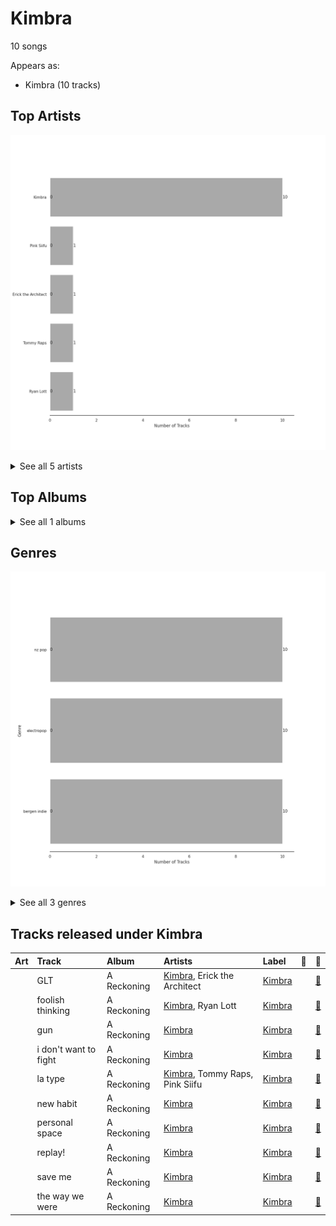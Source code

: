 # Kimbra

10 songs

Appears as:
- Kimbra (10 tracks)

## Top Artists

![Bar chart of top 5 artists](../images/labels/kimbra/artists.png)


<details>
<summary>See all 5 artists</summary>

| Number of Tracks | Art | Artist | 🔗 |
|---:|:---|:---|:---|
| 10 | <img src="https://i.scdn.co/image/ab6761610000e5eb4765d540a1ebedeb7c9637a2" alt="" width="50" /> | [Kimbra](../artists/kimbra.md) | [🔗](https://open.spotify.com/artist/6hk7Yq1DU9QcCCrz9uc0Ti) |
| 1 | <img src="https://i.scdn.co/image/ab6761610000e5ebde30d7c86dfc0bc832b641a3" alt="" width="50" /> | Pink Siifu | [🔗](https://open.spotify.com/artist/40ZElxHldNyvn7x8WRC6fh) |
| 1 | <img src="https://i.scdn.co/image/ab6761610000e5eb681c41605634023c51b783b9" alt="" width="50" /> | Erick the Architect | [🔗](https://open.spotify.com/artist/2mQLwfvZtvtTbipKn3xHmK) |
| 1 | <img src="nan" alt="" width="50" /> | Tommy Raps | [🔗](https://open.spotify.com/artist/2jDVhHiltj9mEWoIGdBg3z) |
| 1 | <img src="https://i.scdn.co/image/ab6761610000e5eb53a4b7b7926630c0d69b0589" alt="" width="50" /> | Ryan Lott | [🔗](https://open.spotify.com/artist/0rLLyTr5rx0qYKb63MdVW9) |

</details>


## Top Albums




<details>
<summary>See all 1 albums</summary>

| Number of Tracks | Art | Album | Release Date | 🔗 |
|---:|:---|:---|:---|:---|
| 10 | <img src="https://i.scdn.co/image/ab67616d0000b273c1b217d3bb2ef206b92cd968" alt="" width="50" /> | A Reckoning | 2023-01-27 | [🔗](https://open.spotify.com/album/2LXTIciAcMZ6wa96d9sLnM) |

</details>


## Genres

![Bar chart of top 3 genres](../images/labels/kimbra/genres.png)


<details>
<summary>See all 3 genres</summary>

| Number of Tracks | Genre |
|---:|:---|
| 10 | nz pop |
| 10 | [electropop](../genres/electropop.md) |
| 10 | bergen indie |

</details>


## Tracks released under Kimbra

| Art | Track | Album | Artists | Label | 💚 | 🔗 |
|:---|:---|:---|:---|:---|:---|:---|
| <img src="https://i.scdn.co/image/ab67616d0000b273c1b217d3bb2ef206b92cd968" alt="" width="50" /> | GLT | A Reckoning | [Kimbra](../artists/kimbra.md), Erick the Architect | [Kimbra](kimbra.md) | | [🔗](https://open.spotify.com/track/3UqL8pF7NmlF4Hlz2JL0u4) |
| <img src="https://i.scdn.co/image/ab67616d0000b273c1b217d3bb2ef206b92cd968" alt="" width="50" /> | foolish thinking | A Reckoning | [Kimbra](../artists/kimbra.md), Ryan Lott | [Kimbra](kimbra.md) | | [🔗](https://open.spotify.com/track/2TVMfEi6tqg5cxrg18n21s) |
| <img src="https://i.scdn.co/image/ab67616d0000b273c1b217d3bb2ef206b92cd968" alt="" width="50" /> | gun | A Reckoning | [Kimbra](../artists/kimbra.md) | [Kimbra](kimbra.md) | | [🔗](https://open.spotify.com/track/2bhRhyDF9IqGaLzkmSkGLg) |
| <img src="https://i.scdn.co/image/ab67616d0000b273c1b217d3bb2ef206b92cd968" alt="" width="50" /> | i don't want to fight | A Reckoning | [Kimbra](../artists/kimbra.md) | [Kimbra](kimbra.md) | | [🔗](https://open.spotify.com/track/02FLyFvESZB8d3mygYv460) |
| <img src="https://i.scdn.co/image/ab67616d0000b273c1b217d3bb2ef206b92cd968" alt="" width="50" /> | la type | A Reckoning | [Kimbra](../artists/kimbra.md), Tommy Raps, Pink Siifu | [Kimbra](kimbra.md) | | [🔗](https://open.spotify.com/track/5itleMdzr78LXcwibYZkwP) |
| <img src="https://i.scdn.co/image/ab67616d0000b273c1b217d3bb2ef206b92cd968" alt="" width="50" /> | new habit | A Reckoning | [Kimbra](../artists/kimbra.md) | [Kimbra](kimbra.md) | | [🔗](https://open.spotify.com/track/0MgCeAOIKqLKTul51wZWex) |
| <img src="https://i.scdn.co/image/ab67616d0000b273c1b217d3bb2ef206b92cd968" alt="" width="50" /> | personal space | A Reckoning | [Kimbra](../artists/kimbra.md) | [Kimbra](kimbra.md) | | [🔗](https://open.spotify.com/track/1TprIMTE5Qpa8PJ5Je1veO) |
| <img src="https://i.scdn.co/image/ab67616d0000b273c1b217d3bb2ef206b92cd968" alt="" width="50" /> | replay! | A Reckoning | [Kimbra](../artists/kimbra.md) | [Kimbra](kimbra.md) | | [🔗](https://open.spotify.com/track/4wJq9Vut5WktGLIo02IYA2) |
| <img src="https://i.scdn.co/image/ab67616d0000b273c1b217d3bb2ef206b92cd968" alt="" width="50" /> | save me | A Reckoning | [Kimbra](../artists/kimbra.md) | [Kimbra](kimbra.md) | | [🔗](https://open.spotify.com/track/426IelkBneH7c0V7kMa1Zr) |
| <img src="https://i.scdn.co/image/ab67616d0000b273c1b217d3bb2ef206b92cd968" alt="" width="50" /> | the way we were | A Reckoning | [Kimbra](../artists/kimbra.md) | [Kimbra](kimbra.md) | | [🔗](https://open.spotify.com/track/6I0Dc1hF4KBVIBpFecBBPL) |
